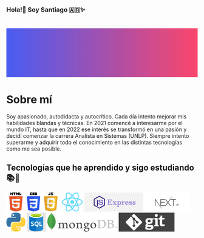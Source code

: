 
###                         Hola!👋 Soy Santiago :argentina:✨ <h1></h1>
<img src="GithubHeader1.gif">
<!-- **HollSann/HollSann** is a ✨ _special_ ✨ repository because its `README.md` (this file) appears on your GitHub profile. -->

<h1>Sobre mí</h1>

Soy apasionado, autodidacta y autocrítico. Cada día intento mejorar mis habilidades blandas y técnicas. En 2021 comencé a interesarme por el mundo IT, hasta
que en 2022 ese interés se transformó en una pasión y
decidí comenzar la carrera Analista en Sistemas (UNLP). Siempre intento superarme y adquirir todo el conocimiento en las distintas tecnologías como me sea posible.


## Tecnologías que he aprendido y sigo estudiando 📚🌱


<div display="flex" >
    <img src="html.png" height="50px" alt="Html">
    <img src="css.png" height="50" alt="Css">
    <img src="JavaScript1.png" height="50px" alt="Javascript">
    <img src="react.png" height="50px" alt="React">
    <img src="express.png" height="50px" alt="Express">
    <img src="next.png" height="50px" alt="Nextjs">
    <img src="python.png" height="50px" alt="Python">
    <img src="sql.png" height="50px" alt="SQL">
    <img src="mongoDB.png" height="50px" alt="MongoDB">
    <img src="git.png" height="50px" alt="Git">
</div>

 

<!--  Here are some ideas to get you started:

- 🔭 I’m currently working on ...
- 🌱 I’m currently learning ...
- 👯 I’m looking to collaborate on ...
- 🤔 I’m looking for help with ...
- 💬 Ask me about ...
- 📫 How to reach me: ...
- 😄 Pronouns: ...
- ⚡ Fun fact: ... -->


